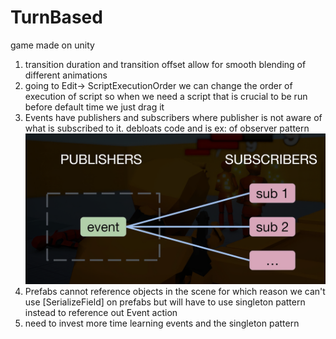 # TurnBased
game made on unity


1. transition duration  and transition offset allow for smooth blending of different animations
2. going to Edit-> ScriptExecutionOrder we can change the order of execution of script so when we need a script that is crucial to be run before default time we just drag it
3. Events have publishers and subscribers where publisher is not aware of what is subscribed to it. debloats code and is ex: of observer pattern
![alt text](image.png)
4. Prefabs cannot reference objects in the scene for which reason we can't use [SerializeField] on prefabs but will have to use singleton pattern instead 
to reference out Event action
5. need to invest more time learning events and the singleton pattern